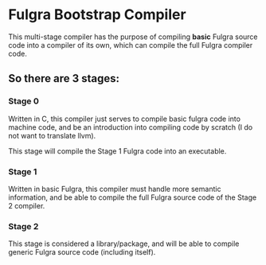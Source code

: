# Fulgra Bootstrap Compiler

This multi-stage compiler has the purpose of compiling **basic** Fulgra source code into a compiler of its own, which can compile the full Fulgra compiler code.

## So there are 3 stages:

### Stage 0

Written in C, this compiler just serves to compile basic fulgra code into machine code, and be an introduction into compiling code by scratch (I do not want to translate llvm).

This stage will compile the Stage 1 Fulgra code into an executable.

### Stage 1

Written in basic Fulgra, this compiler must handle more semantic information, and be able to compile the full Fulgra source code of the Stage 2 compiler.

### Stage 2

This stage is considered a library/package, and will be able to compile generic Fulgra source code (including itself).

